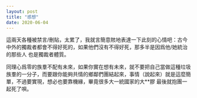```yaml
---
layout: post
title: "感想"
date: 2020-06-04
---
```


這兩天各種被禁言/刪貼，太累了，我就言簡意賅地表達一下此刻的心情吧：古今中外的獨裁者都會不得好死的，如果他們沒有不得好死，那多半是因爲他/她統治的那些人
也是獨裁者體質。

同理心爲零的族羣不配有未來，如果你實在想有未來，就不要把自己當做這種垃圾族羣的一分子，而要跟你能夠共情的鄉鄰們團結起來，事情（說起來）就是這麼簡單，不過要實現，想必也要靠機緣，畢竟很多大一統國家的大**膠 最後就抱團一起死了唄。
